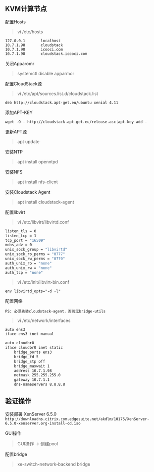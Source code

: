 ## KVM计算节点

配置Hosts

> vi /etc/hosts
```
127.0.0.1       localhost
10.7.1.98       cloudstack
10.7.1.98       icooci.com
10.7.1.98       cloudstack.icooci.com
```

关闭Apparomr
> systemctl disable apparmor

配置CloudStack源
> vi /etc/apt/sources.list.d/cloudstack.list
```
deb http://cloudstack.apt-get.eu/ubuntu xenial 4.11
```

添加APT-KEY
```
wget -O - http://cloudstack.apt-get.eu/release.asc|apt-key add -
```

更新APT源
> apt update

安装NTP
> apt install openntpd

安装NFS
> apt install nfs-client


安装Cloudstack Agent
> apt install cloudstack-agent

配置libvirt
> vi /etc/libvirt/libvirtd.conf
```bash
listen_tls = 0
listen_tcp = 1
tcp_port = "16509"
mdns_adv = 0
unix_sock_group = "libvirtd"
unix_sock_ro_perms = "0777"
unix_sock_rw_perms = "0770"
auth_unix_ro = "none"
auth_unix_rw = "none"
auth_tcp = "none"
```

> vi /etc/init/libvirt-bin.conf
```
env libvirtd_opts="-d -l"
```

配置网络

`PS: 必须先装cloudstack-agent，否则无bridge-utils`

> vi /etc/network/interfaces
```bash
auto ens3
iface ens3 inet manual

auto cloudbr0
iface cloudbr0 inet static
    bridge_ports ens3
    bridge_fd 5
    bridge_stp off
    bridge_maxwait 1
    address 10.7.1.98
    netmask 255.255.255.0
    gateway 10.7.1.1
    dns-nameservers 8.8.8.8
```

验证操作
---

安装部署 XenServer 6.5.0  
`http://downloadns.citrix.com.edgesuite.net/akdlm/10175/XenServer-6.5.0-xenserver.org-install-cd.iso`

GUI操作
> GUI操作 -> 创建pool

配置bridge
> xe-switch-network-backend bridge
